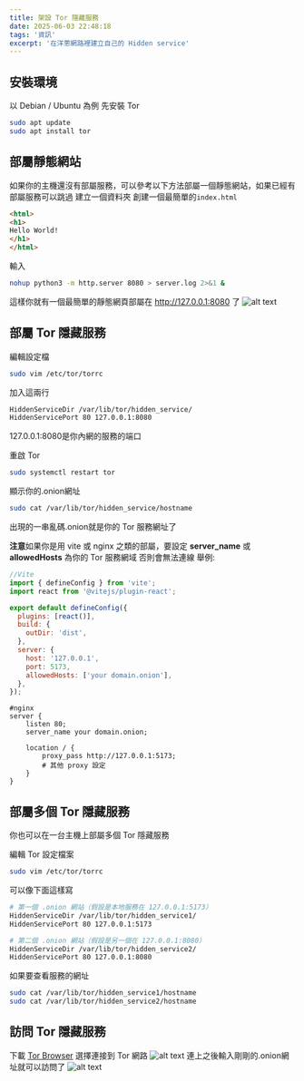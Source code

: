 ```yaml
---
title: 架設 Tor 隱藏服務
date: 2025-06-03 22:48:18
tags: '資訊'
excerpt: '在洋蔥網路裡建立自己的 Hidden service'
---
```


## 安裝環境
以 Debian / Ubuntu 為例
先安裝 Tor
```bash
sudo apt update
sudo apt install tor
```

## 部屬靜態網站
如果你的主機還沒有部屬服務，可以參考以下方法部屬一個靜態網站，如果已經有部屬服務可以跳過
建立一個資料夾
創建一個最簡單的`index.html`
```html
<html>
<h1>
Hello World!
</h1>
</html>
```
輸入
```bash
nohup python3 -m http.server 8080 > server.log 2>&1 &
```
這樣你就有一個最簡單的靜態網頁部屬在 http://127.0.0.1:8080 了
![alt text](images/20250603/image.webp)

## 部屬 Tor 隱藏服務
編輯設定檔
```bash
sudo vim /etc/tor/torrc
```

加入這兩行
```bash
HiddenServiceDir /var/lib/tor/hidden_service/
HiddenServicePort 80 127.0.0.1:8080
```
127.0.0.1:8080是你內網的服務的端口


重啟 Tor
```bash
sudo systemctl restart tor
```

顯示你的.onion網址
```bash
sudo cat /var/lib/tor/hidden_service/hostname
```
出現的一串亂碼.onion就是你的 Tor 服務網址了

**注意**如果你是用 vite 或 nginx 之類的部屬，要設定 **server_name** 或 **allowedHosts** 為你的 Tor 服務網域
否則會無法連線
舉例:

```js
//Vite
import { defineConfig } from 'vite';
import react from '@vitejs/plugin-react';

export default defineConfig({
  plugins: [react()],
  build: {
    outDir: 'dist',
  },
  server: {
    host: '127.0.0.1',
    port: 5173,
    allowedHosts: ['your domain.onion'],
  },
});
```

```nginx
#nginx
server {
    listen 80;
    server_name your domain.onion;

    location / {
        proxy_pass http://127.0.0.1:5173;
        # 其他 proxy 設定
    }
}
```

## 部屬多個 Tor 隱藏服務
你也可以在一台主機上部屬多個 Tor 隱藏服務

編輯 Tor 設定檔案
```bash
sudo vim /etc/tor/torrc
```
可以像下面這樣寫
```bash
# 第一個 .onion 網站（假設是本地服務在 127.0.0.1:5173）
HiddenServiceDir /var/lib/tor/hidden_service1/
HiddenServicePort 80 127.0.0.1:5173

# 第二個 .onion 網站（假設是另一個在 127.0.0.1:8080）
HiddenServiceDir /var/lib/tor/hidden_service2/
HiddenServicePort 80 127.0.0.1:8080
```
如果要查看服務的網址
```bash
sudo cat /var/lib/tor/hidden_service1/hostname
sudo cat /var/lib/tor/hidden_service2/hostname
```

## 訪問 Tor 隱藏服務
下載 [Tor Browser](https://www.torproject.org/download/)
選擇連接到 Tor 網路
![alt text](images/20250603/image-1.webp)
連上之後輸入剛剛的.onion網址就可以訪問了
![alt text](images/20250603/image-2.webp)